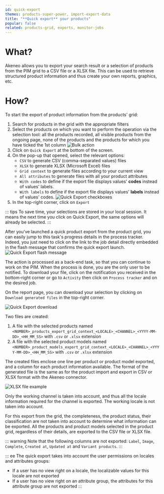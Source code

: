 ```yaml
---
id: quick-export
themes: products-super-power, import-export-data
title: "**Quick export** your products"
popular: false
related: products-grid, exports, monitor-jobs
---
```


# What?

Akeneo allows you to export your search result or a selection of products from the PIM grid to a CSV file or a XLSX file. This can be used to retrieve structured product information and thus create your own reports, graphics, etc.

# How?
To start the export of product information from the products' grid:
1. Search for products in the grid with the appropriate filters
1. Select the products on which you want to perform the operation via the selection tool: all the products recorded, all visible products from the ongoing page, none of the products and the products for which you have ticked the 1st column
![Bulk action](../img/Products_BulkActions.png)
1.  Click on `Quick Export` at the bottom of the screen.
1.  On the pop-up that opened, select the relevant options:
    - `CSV` to generate CSV (comma-separated values) files
    - `XLSX` to generate XLSX (Microsoft Excel) files
    - `Grid context` to generate files according to your current view
    - `All attributes` to generate files with all your product attributes
    - `With codes` to define if the export file displays values' **codes** instead of values' labels.
    - `With labels` to define if the export file displays values' **labels** instead of values' codes.
    ![Quick Export checkboxes](../img/Exports_Quick-Export-checkboxes.png)
1.  In the top-right corner, click on `Export`

::: tips
To save time, your selections are stored in your local session. It means the next time you click on Quick Export, the same options will already be selected.
:::

After you've launched a quick product export from the product grid, you can easily jump to this task's progress details in the process tracker. Indeed, you just need to click on the link to the job detail directly embedded in the flash message that confirms the quick export launch.
![Quick Export flash message](../img/Exports_Quick-Export-direct-link.png)

The action is processed as a back-end task, so that you can continue to work on the PIM. When the process is done, you are the only user to be notified. To download your file, click on the notification you received in the bottom-right corner or go to `Activity` then click on `Process tracker` and on the desired job.

On the report page, you can download your selection by clicking on `Download generated files` in the top-right corner.

![Quick Export download](../img/Products_QuickExportDownload.png)

Two files are created:
1. A file with the selected products named `<NUMBER>_products_export_grid_context_<LOCALE>_<CHANNEL>_<YYYY-MM-DD>_<HH_MM_SS>` with `.csv` or `.xlsx` extension
2. A file with the selected product models named `<NUMBER>_product_models_export_grid_context_<LOCALE>_<CHANNEL>_<YYYY-MM-DD>_<HH_MM_SS>` with `.csv` or `.xlsx` extension

The created files enclose one line per product or product model exported, and a column for each product information available. The format of the generated file is the same as for the product import and export in CSV or XLSX  format with the Akeneo connector.

![XLSX file example](../img/Exports_XLSXexample.png)

Only the working channel is taken into account, and thus all the locale information required for the channel is exported. The working locale is not taken into account.

For this export from the grid, the completeness, the product status, their classification are not taken into account to determine what information can be exported. All the products and product models selected in the product grid, regardless of their details, are exported to the CSV file or XLSX file.

::: warning
Note that the following columns are not exported: `Label`, `Image`, `Complete`, `Created at`, `Updated at` and `Variant products`.
:::

::: ee
The quick export takes into account the user permissions on locales and attributes groups:
  * If a user has no view right on a locale, the localizable values for this locale are not exported
  * If a user has no view right on an attribute group, the attributes for this attribute group are not exported
:::
